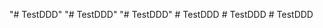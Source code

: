 "# TestDDD" 
"# TestDDD" 
"# TestDDD" 
#   T e s t D D D  
 #   T e s t D D D  
 #   T e s t D D D  
 